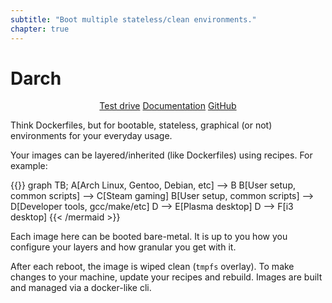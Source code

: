```yaml
---
subtitle: "Boot multiple stateless/clean environments."
chapter: true
---
```


# Darch

<div style="text-align: center;">
<a href="/test-drive/" class="btn btn-default"><i class="fa fa-arrow-right"></i> Test drive</a>
<a href="/concepts/" class="btn btn-default"><i class="fa fa-book"></i> Documentation</a>
<a href="https://github.com/godarch/darch" target="_blank" class="btn btn-default"><i class="fa fa-github"></i> GitHub</a>
</div>

Think Dockerfiles, but for bootable, stateless, graphical (or not) environments for your everyday usage.

Your images can be layered/inherited (like Dockerfiles) using recipes. For example:

{{<mermaid align="center">}}
graph TB;
	A[Arch Linux, Gentoo, Debian, etc] --> B
    B[User setup, common scripts] --> C[Steam gaming]
    B[User setup, common scripts] --> D[Developer tools, gcc/make/etc]
      D --> E[Plasma desktop]
      D --> F[i3 desktop]
{{< /mermaid >}}

Each image here can be booted bare-metal. It is up to you how you configure your layers and how granular you get with it.

After each reboot, the image is wiped clean (```tmpfs``` overlay). To make changes to your machine, update your recipes and rebuild. Images are built and managed via a docker-like cli.

<style type="text/css">
#body {
  max-width: 800px;
  margin-left: auto;
  margin-right: auto;
}
#sidebar {
  display: none;
}
#sidebar-toggle-span {
  display: none;
}
</style>